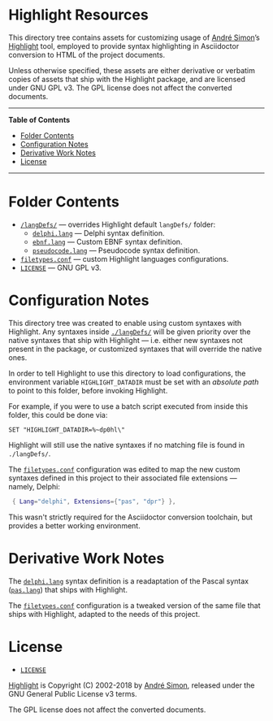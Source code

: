 # Highlight Resources

This directory tree contains assets for customizing usage of [André Simon]’s [Highlight] tool, employed to provide syntax highlighting in Asciidoctor conversion to HTML of the project documents.

Unless otherwise specified, these assets are either derivative or verbatim copies of assets that ship with the Highlight package, and are licensed under GNU GPL v3. The GPL license does not affect the converted documents.


-----

**Table of Contents**

<!-- MarkdownTOC autolink="true" bracket="round" autoanchor="false" lowercase="only_ascii" uri_encoding="true" levels="1,2,3" -->

- [Folder Contents](#folder-contents)
- [Configuration Notes](#configuration-notes)
- [Derivative Work Notes](#derivative-work-notes)
- [License](#license)

<!-- /MarkdownTOC -->

-----

# Folder Contents

- [`/langDefs/`][langDefs] — overrides Highlight default `langDefs/` folder:
    + [`delphi.lang`][delphi.lang] — Delphi syntax definition.
    + [`ebnf.lang`][ebnf.lang] — Custom EBNF syntax definition.
    + [`pseudocode.lang`][pseudocode.lang] — Pseudocode syntax definition.
- [`filetypes.conf`][filetypes] — custom Highlight languages configurations.
- [`LICENSE`][LICENSE] — GNU GPL v3.

# Configuration Notes

This directory tree was created to enable using custom syntaxes with Highlight. Any syntaxes inside [`./langDefs/`][langDefs] will be given priority over the native syntaxes that ship with Highlight — i.e. either new syntaxes not present in the package, or customized syntaxes that will override the native ones.

In order to tell Highlight to use this directory to load configurations, the environment variable `HIGHLIGHT_DATADIR` must be set with an _absolute path_ to point to this folder, before invoking Highlight.

For example, if you were to use a batch script executed from inside this folder, this could be done via:

```batch
SET "HIGHLIGHT_DATADIR=%~dp0hl\"
```

Highlight will still use the native syntaxes if no matching file is found in `./langDefs/`.

The [`filetypes.conf`][filetypes] configuration was edited to map the new custom syntaxes defined in this project to their associated file extensions — namely, Delphi:

```lua
 { Lang="delphi", Extensions={"pas", "dpr"} },
```

This wasn't strictly required for the Asciidoctor conversion toolchain, but provides a better working environment.

# Derivative Work Notes

The [`delphi.lang`][delphi.lang] syntax definition is a readaptation of the Pascal syntax ([`pas.lang`][pas.lang]) that ships with Highlight.

The [`filetypes.conf`][filetypes] configuration is a tweaked version of the same file that ships with Highlight, adapted to the needs of this project.

# License

- [`LICENSE`][LICENSE]

[Highlight] is Copyright (C) 2002-2018 by [André Simon], released under the GNU General Public License v3 terms.

The GPL license does not affect the converted documents.

<!-----------------------------------------------------------------------------
                                REFERENCE LINKS
------------------------------------------------------------------------------>

<!-- project files & folders -->


[langDefs]:    ./langDefs/ "Navigate folder"
[delphi.lang]: ./langDefs/delphi.lang "View Delphi syntax definition"
[ebnf.lang]: ./langDefs/ebnf.lang "View EBNF syntax definition"
[pseudocode.lang]: ./langDefs/pseudocode.lang "View pseudocode syntax definition"

[filetypes]: ./filetypes.conf "View file"

[LICENSE]: ./LICENSE "View GNU GPL v3.0 license"

[BUILD.bat]: ../BUILD.bat "View file"

<!-- 3rd party resources -->

[Highlight]: http://www.andre-simon.de/doku/highlight/en/highlight.php "Visit Highlight website"

[pas.lang]: https://gitlab.com/saalen/highlight/blob/master/langDefs/pas.lang "View upstream source file"

<!-- people -->

[André Simon]: http://www.andre-simon.de "Visit André Simon's website"

<!-- EOF -->
